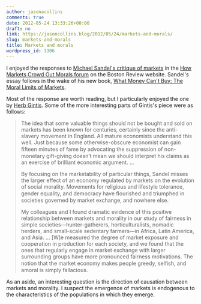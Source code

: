 ```yaml
---
author: jasonacollins
comments: true
date: 2012-05-24 13:33:26+00:00
draft: no
link: https://jasoncollins.blog/2012/05/24/markets-and-morals/
slug: markets-and-morals
title: Markets and morals
wordpress_id: 3306
---
```


I enjoyed the responses to [Michael Sandel's critique of markets](http://www.bostonreview.net/BR37.3/ndf_michael_j_sandel_markets_morals.php) in the [How Markets Crowd Out Morals forum](http://www.bostonreview.net/forum-sandel-markets-morals?) on the Boston Review website. Sandel's essay follows in the wake of his new book, [What Money Can't Buy: The Moral Limits of Markets](http://www.amazon.com/gp/product/0374203032/ref=as_li_ss_tl?ie=UTF8&tag=evolvieconom-20&linkCode=as2&camp=1789&creative=390957&creativeASIN=0374203032).

Most of the response are worth reading, but I particularly enjoyed the one by [Herb Gintis](http://www.bostonreview.net/gintis-giving-economists-their-due). Some of the more interesting parts of Gintis's piece were as follows:


<blockquote>The idea that some valuable things should not be bought and sold on markets has been known for centuries, certainly since the anti-slavery movement in England. All mature economists understand this well. Just because some otherwise-obscure economist can gain ﬁfteen minutes of fame by advocating the suppression of non-monetary gift-giving doesn’t mean we should interpret his claims as an exercise of brilliant economic argument. ...

By focusing on the marketability of particular things, Sandel misses the larger effect of an economy regulated by markets on the evolution of social morality. Movements for religious and lifestyle tolerance, gender equality, and democracy have ﬂourished and triumphed in societies governed by market exchange, and nowhere else.

My colleagues and I found dramatic evidence of this positive relationship between markets and morality in our study of fairness in simple societies—hunter-gatherers, horticulturalists, nomadic herders, and small-scale sedentary farmers—in Africa, Latin America, and Asia. ... [W]e measured the degree of market exposure and cooperation in production for each society, and we found that the ones that regularly engage in market exchange with larger surrounding groups have more pronounced fairness motivations. The notion that the market economy makes people greedy, selﬁsh, and amoral is simply fallacious.</blockquote>


As an aside, an interesting question is the direction of causation between markets and morality. I suspect the emergence of markets is endogenous to the characteristics of the populations in which they emerge.
